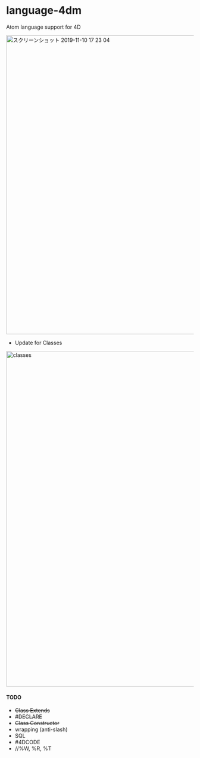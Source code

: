 # language-4dm
 Atom language support for 4D

<img width="800" alt="スクリーンショット 2019-11-10 17 23 04" src="https://user-images.githubusercontent.com/1725068/68541105-cd49a480-03de-11ea-8573-c97fadaf3a7d.png">

* Update for Classes

<img width="898" alt="classes" src="https://user-images.githubusercontent.com/1725068/137390849-993cbf86-f80c-46bc-b1d3-12835784994a.png">

#### TODO

* ~~Class Extends~~
* ~~#DECLARE~~
* ~~Class Constructor~~
* wrapping (anti-slash)
* SQL
* #4DCODE
* //%W, %R, %T
